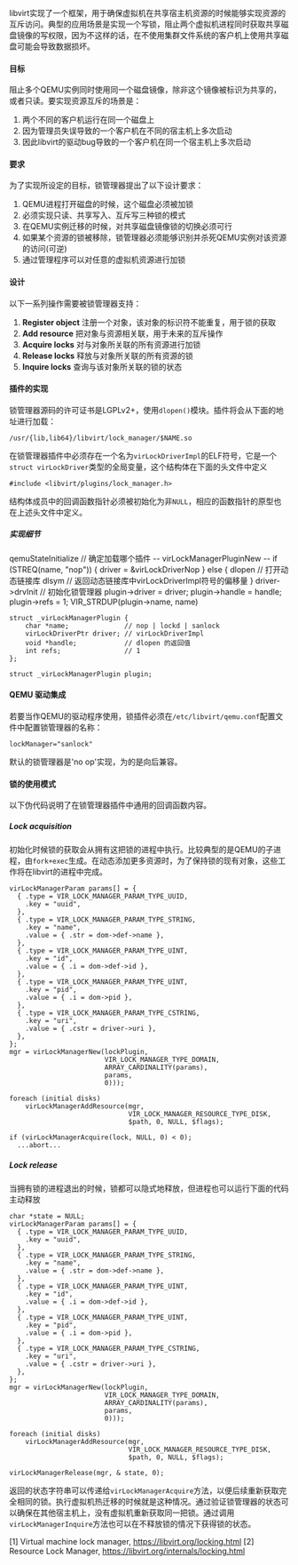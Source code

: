 libvirt实现了一个框架，用于确保虚拟机在共享宿主机资源的时候能够实现资源的互斥访问。典型的应用场景是实现一个写锁，阻止两个虚拟机进程同时获取共享磁盘镜像的写权限，因为不这样的话，在不使用集群文件系统的客户机上使用共享磁盘可能会导致数据损坏。

#### 目标
阻止多个QEMU实例同时使用同一个磁盘镜像，除非这个镜像被标识为共享的，或者只读。要实现资源互斥的场景是：
1. 两个不同的客户机运行在同一个磁盘上
2. 因为管理员失误导致的一个客户机在不同的宿主机上多次启动
3. 因此libvirt的驱动bug导致的一个客户机在同一个宿主机上多次启动

#### 要求
为了实现所设定的目标，锁管理器提出了以下设计要求：
1. QEMU进程打开磁盘的时候，这个磁盘必须被加锁
2. 必须实现只读、共享写入、互斥写三种锁的模式
3. 在QEMU实例迁移的时候，对共享磁盘镜像锁的切换必须可行
4. 如果某个资源的锁被移除，锁管理器必须能够识别并杀死QEMU实例对该资源的访问(可逆)
5. 通过管理程序可以对任意的虚拟机资源进行加锁

#### 设计
以下一系列操作需要被锁管理器支持：
1. __Register object__ 注册一个对象，该对象的标识符不能重复，用于锁的获取
2. __Add resource__ 把对象与资源相关联，用于未来的互斥操作
3. __Acquire locks__ 对与对象所关联的所有资源进行加锁
4. __Release locks__ 释放与对象所关联的所有资源的锁
5. __Inquire locks__ 查询与该对象所关联的锁的状态

#### 插件的实现
锁管理器源码的许可证书是LGPLv2+，使用`dlopen()`模块。插件将会从下面的地址进行加载：
```
/usr/{lib,lib64}/libvirt/lock_manager/$NAME.so
```
在锁管理器插件中必须存在一个名为`virLockDriverImpl`的ELF符号，它是一个`struct virLockDriver`类型的全局变量，这个结构体在下面的头文件中定义
```
#include <libvirt/plugins/lock_manager.h>
```
结构体成员中的回调函数指针必须被初始化为非`NULL`，相应的函数指针的原型也在上述头文件中定义。

##### 实现细节

qemuStateInitialize // 确定加载哪个插件
 -- virLockManagerPluginNew
     -- if (STREQ(name, "nop")) {
            driver = &virLockDriverNop
        } else {
            dlopen // 打开动态链接库
            dlsym  // 返回动态链接库中virLockDriverImpl符号的偏移量
        }
        driver->drvInit // 初始化锁管理器
        plugin->driver = driver;
        plugin->handle = handle;
        plugin->refs = 1;
        VIR_STRDUP(plugin->name, name)

```
struct _virLockManagerPlugin {      
    char *name;              // nop | lockd | sanlock
    virLockDriverPtr driver; // virLockDriverImpl
    void *handle;            // dlopen 的返回值
    int refs;                // 1
};

struct _virLockManagerPlugin plugin;
```

#### QEMU 驱动集成
若要当作QEMU的驱动程序使用，锁插件必须在`/etc/libvirt/qemu.conf`配置文件中配置锁管理器的名称：
```
lockManager="sanlock"
```
默认的锁管理器是'no op'实现，为的是向后兼容。

#### 锁的使用模式
以下伪代码说明了在锁管理器插件中通用的回调函数内容。

##### Lock acquisition
初始化时候锁的获取会从拥有这把锁的进程中执行。比较典型的是QEMU的子进程，由`fork+exec`生成。在动态添加更多资源时，为了保持锁的现有对象，这些工作将在libvirt的进程中完成。

```
virLockManagerParam params[] = {
  { .type = VIR_LOCK_MANAGER_PARAM_TYPE_UUID,
    .key = "uuid",
  },
  { .type = VIR_LOCK_MANAGER_PARAM_TYPE_STRING,
    .key = "name",
    .value = { .str = dom->def->name },
  },
  { .type = VIR_LOCK_MANAGER_PARAM_TYPE_UINT,
    .key = "id",
    .value = { .i = dom->def->id },
  },
  { .type = VIR_LOCK_MANAGER_PARAM_TYPE_UINT,
    .key = "pid",
    .value = { .i = dom->pid },
  },
  { .type = VIR_LOCK_MANAGER_PARAM_TYPE_CSTRING,
    .key = "uri",
    .value = { .cstr = driver->uri },
  },
};
mgr = virLockManagerNew(lockPlugin,
                        VIR_LOCK_MANAGER_TYPE_DOMAIN,
                        ARRAY_CARDINALITY(params),
                        params,
                        0)));

foreach (initial disks)
    virLockManagerAddResource(mgr,
                              VIR_LOCK_MANAGER_RESOURCE_TYPE_DISK,
                              $path, 0, NULL, $flags);

if (virLockManagerAcquire(lock, NULL, 0) < 0);
  ...abort...
```

##### Lock release
当拥有锁的进程退出的时候，锁都可以隐式地释放，但进程也可以运行下面的代码主动释放
```
char *state = NULL;
virLockManagerParam params[] = {
  { .type = VIR_LOCK_MANAGER_PARAM_TYPE_UUID,
    .key = "uuid",
  },
  { .type = VIR_LOCK_MANAGER_PARAM_TYPE_STRING,
    .key = "name",
    .value = { .str = dom->def->name },
  },
  { .type = VIR_LOCK_MANAGER_PARAM_TYPE_UINT,
    .key = "id",
    .value = { .i = dom->def->id },
  },
  { .type = VIR_LOCK_MANAGER_PARAM_TYPE_UINT,
    .key = "pid",
    .value = { .i = dom->pid },
  },
  { .type = VIR_LOCK_MANAGER_PARAM_TYPE_CSTRING,
    .key = "uri",
    .value = { .cstr = driver->uri },
  },
};
mgr = virLockManagerNew(lockPlugin,
                        VIR_LOCK_MANAGER_TYPE_DOMAIN,
                        ARRAY_CARDINALITY(params),
                        params,
                        0)));

foreach (initial disks)
    virLockManagerAddResource(mgr,
                              VIR_LOCK_MANAGER_RESOURCE_TYPE_DISK,
                              $path, 0, NULL, $flags);

virLockManagerRelease(mgr, & state, 0);
```
返回的状态字符串可以传递给`virLockManagerAcquire`方法，以便后续重新获取完全相同的锁。执行虚拟机热迁移的时候就是这种情况。通过验证锁管理器的状态可以确保在其他宿主机上，没有虚拟机重新获取同一把锁。通过调用`virLockManagerInquire`方法也可以在不释放锁的情况下获得锁的状态。

[1] Virtual machine lock manager, https://libvirt.org/locking.html
[2] Resource Lock Manager, https://libvirt.org/internals/locking.html
